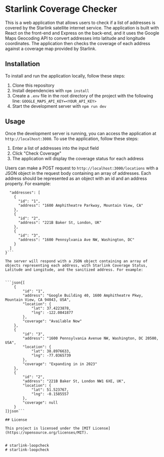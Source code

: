 # Starlink Coverage Checker

This is a web application that allows users to check if a list of addresses is covered by the Starlink satellite internet service. The application is built with React on the front-end and Express on the back-end, and it uses the Google Maps Geocoding API to convert addresses into latitude and longitude coordinates. The application then checks the coverage of each address against a coverage map provided by Starlink.

## Installation

To install and run the application locally, follow these steps:

1. Clone this repository
2. Install dependencies with `npm install`
3. Create a `.env` file in the root directory of the project with the following line: `GOOGLE_MAPS_API_KEY=<YOUR_API_KEY>`
4. Start the development server with `npm run dev`

## Usage

Once the development server is running, you can access the application at `http://localhost:3000`. To use the application, follow these steps:

1. Enter a list of addresses into the input field
2. Click "Check Coverage"
3. The application will display the coverage status for each address

Users can make a POST request to `http://localhost:3000/locations` with a JSON object in the request body containing an array of addresses. Each address should be represented as an object with an id and an address property. For example:

```json{
  "addresses": [
    {
      "id": "1",
      "address": "1600 Amphitheatre Parkway, Mountain View, CA"
    },
    {
      "id": "2",
      "address": "221B Baker St, London, UK"
    },
    {
      "id": "3",
      "address": "1600 Pennsylvania Ave NW, Washington, DC"
    }
  ]
}```

The server will respond with a JSON object containing an array of objects representing each address, with Starlink Coverage Status, Latitude and Longitude, and the sanitized address. For example:


```json{[
    {
        "id": "1",
        "address": "Google Building 40, 1600 Amphitheatre Pkwy, Mountain View, CA 94043, USA",
        "location": {
            "lat": 37.4223878,
            "lng": -122.0841877
        },
        "coverage": "Available Now"
    },
    {
        "id": "3",
        "address": "1600 Pennsylvania Avenue NW, Washington, DC 20500, USA",
        "location": {
            "lat": 38.8976633,
            "lng": -77.0365739
        },
        "coverage": "Expanding in in 2023"
    },
    {
        "id": "2",
        "address": "221B Baker St, London NW1 6XE, UK",
        "location": {
            "lat": 51.523767,
            "lng": -0.1585557
        },
        "coverage": null
    }
]}json```

## License

This project is licensed under the [MIT License](https://opensource.org/licenses/MIT).


# starlink-loopcheck
# starlink-loopcheck
